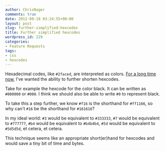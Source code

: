 ```yaml
---
author: ChrisNager
comments: true
date: 2012-09-18 03:24:55+00:00
layout: post
slug: further-simplified-hexcodes
title: Further simplified hexcodes
wordpress_id: 229
categories:
- Feature Requests
tags:
- css
- hexcodes
---
```




Hexadecimal codes, like `#2faced`, are interpreted as colors. [For a long time now](https://twitter.com/ChrisNager/status/83651049558253568), I've wanted the ability to further shorten hexcodes.

Take for example the hexcode for the color black. It can be written as `#000000` or `#000`. I think we should also be able to write `#0` to represent black.

<!-- more -->

To take this a step further, we know `#f16` is the shorthand for `#ff1166`, so why can't `#16` be the shorthand for `#161616`?

In my ideal world:
`#3` would be equivalent to `#333333`,
`#7` would be equivalent to `#777777`,
`#b4` would be equivalent to `#b4b4b4`,
`#5d` would be equivalent to `#5d5d5d`,
et cetera, et cetera.

This technique seems like an appropriate short(er)hand for hexcodes and would save a tiny bit of time and bytes.
